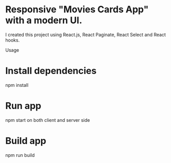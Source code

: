 # Responsive "Movies Cards App" with a modern UI.
I created this project using React.js, React Paginate, React Select and React hooks.

Usage
# Install dependencies
npm install
# Run app
npm start on both client and server side
# Build app
npm run build


